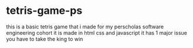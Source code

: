 # tetris-game-ps
this is a basic tetris game that i made for my perscholas software engineering cohort it is made in html css and javascript it has 1 major issue you have to take the king to win
